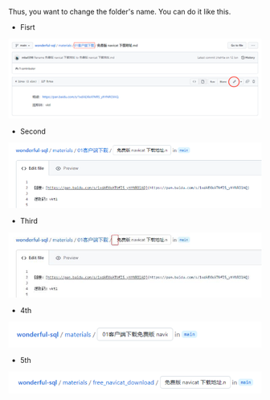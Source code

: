 Thus, you want to change the folder's name. You can do it like this.

- Fisrt

![图片](./image/git01.png)

- Second

![图片](./image/git02.png)

- Third

![图片](./image/git03.jpg)

- 4th

![图片](./image/git04.png)

- 5th

![图片](./image/git05.png)
